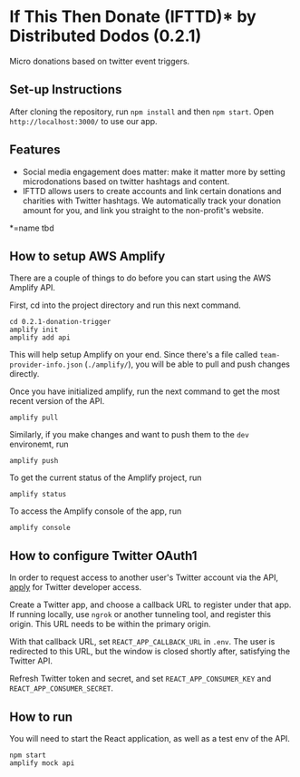 # If This Then Donate (IFTTD)\* by Distributed Dodos (0.2.1)

Micro donations based on twitter event triggers.

## Set-up Instructions

After cloning the repository, run `npm install` and then `npm start`. Open `http://localhost:3000/` to use our app.

## Features

- Social media engagement does matter: make it matter more by setting microdonations based on twitter hashtags and content.
- IFTTD allows users to create accounts and link certain donations and charities with Twitter hashtags. We automatically track your donation amount for you, and link you straight to the non-profit's website.

\*=name tbd

## How to setup AWS Amplify

There are a couple of things to do before you can start using the AWS Amplify API.

First, cd into the project directory and run this next command.

```
cd 0.2.1-donation-trigger
amplify init
amplify add api
```

This will help setup Amplify on your end. Since there's a file called `team-provider-info.json` (`./amplify/`), you will be able to pull and push changes directly.

Once you have initialized amplify, run the next command to get the most recent version of the API.

```
amplify pull
```

Similarly, if you make changes and want to push them to the `dev` environemt, run

```
amplify push
```

To get the current status of the Amplify project, run

```
amplify status
```

To access the Amplify console of the app, run

```
amplify console
```

## How to configure Twitter OAuth1

In order to request access to another user's Twitter account via the API, [apply](https://developer.twitter.com/en/apply-for-access) for Twitter developer access.

Create a Twitter app, and choose a callback URL to register under that app. If running locally, use `ngrok` or another tunneling tool, and register this origin. This URL needs to be within the primary origin.

With that callback URL, set `REACT_APP_CALLBACK_URL` in `.env`. The user is redirected to this URL, but the window is closed shortly after, satisfying the Twitter API. 

Refresh Twitter token and secret, and set `REACT_APP_CONSUMER_KEY` and `REACT_APP_CONSUMER_SECRET`.

## How to run

You will need to start the React application, as well as a test env of the API.

```
npm start
amplify mock api
```
